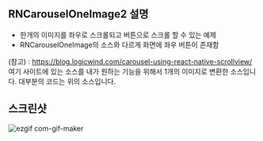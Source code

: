 ## RNCarouselOneImage2 설명

- 한개의 이미지를 좌우로 스크롤되고 버튼으로 스크롤 할 수 있는 예제
- RNCarouselOneImage의 소스와 다르게 화면에 좌우 버튼이 존재함

(참고) : https://blog.logicwind.com/carousel-using-react-native-scrollview/
여기 사이트에 있는 소스를 내가 원하는 기능을 위해서 1개의 이미지로 변환한 소스입니다.
대부분의 코드는 위의 소스입니다.

## 스크린샷
![ezgif com-gif-maker](https://user-images.githubusercontent.com/119641015/209431660-d31937cd-d2c4-436f-8162-7b0f39a47fc5.gif)
